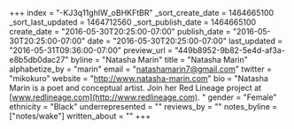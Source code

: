+++
index = "-KJ3q11ghIW_oBHKFtBR"
_sort_create_date = 1464665100
_sort_last_updated = 1464712560
_sort_publish_date = 1464665100
create_date = "2016-05-30T20:25:00-07:00"
publish_date = "2016-05-30T20:25:00-07:00"
date = "2016-05-30T20:25:00-07:00"
last_updated = "2016-05-31T09:36:00-07:00"
preview_url = "449b8952-9b82-5e4d-af3a-e8b5db0dac27"
byline = "Natasha Marin"
title = "Natasha Marin"
alphabetize_by = "marin"
email = "natashamarin7@gmail.com"
twitter = "mikokuro"
website = "http://www.natasha-marin.com"
bio = "Natasha Marin is a poet and conceptual artist. Join her Red Lineage project at [www.redlineage.com](http://www.redlineage.com). "
gender = "Female"
ethnicity = "Black"
underrepresented = ""
reviews_by = ""
notes_byline = ["notes/wake"]
written_about = ""
+++

